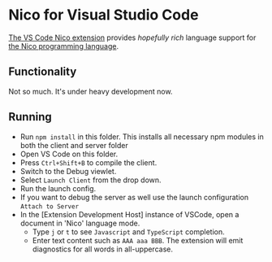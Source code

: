 # Nico for Visual Studio Code

[The VS Code Nico extension](https://github.com/ishikawa/vscode-nico) provides _hopefully rich_ language support for [the Nico programming language](https://github.com/ishikawa/nico).

## Functionality

Not so much. It's under heavy development now.

## Running

- Run `npm install` in this folder. This installs all necessary npm modules in both the client and server folder
- Open VS Code on this folder.
- Press `Ctrl+Shift+B` to compile the client.
- Switch to the Debug viewlet.
- Select `Launch Client` from the drop down.
- Run the launch config.
- If you want to debug the server as well use the launch configuration `Attach to Server`
- In the [Extension Development Host] instance of VSCode, open a document in 'Nico' language mode.
  - Type `j` or `t` to see `Javascript` and `TypeScript` completion.
  - Enter text content such as `AAA aaa BBB`. The extension will emit diagnostics for all words in all-uppercase.
